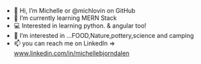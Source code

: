 - 👋 Hi, I’m Michelle or @michlovin on GitHub
-  🌱 I’m currently learning MERN Stack
- 💻 Interested in learning python. & angular too!
- 👀 I’m interested in ...FOOD,Nature,pottery,science and camping 
- 📫 you can reach me on LinkedIn => www.linkedin.com/in/michellebjorndalen

<!---
michlovin/michlovin is a ✨ special ✨ repository because its `README.md` (this file) appears on your GitHub profile.
You can click the Preview link to take a look at your changes.
--->
